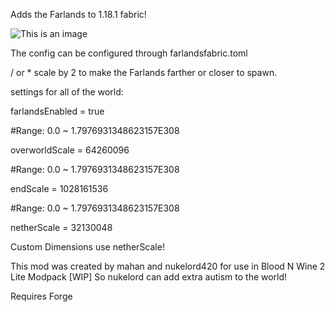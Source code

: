 
Adds the Farlands to 1.18.1 fabric!

![This is an image](https://i.imgur.com/7PXUUkn.png)
 

The config can be configured through farlandsfabric.toml
 

/ or * scale by 2 to make the Farlands farther or closer to spawn.

 

settings for all of the world:

farlandsEnabled = true

#Range: 0.0 ~ 1.7976931348623157E308

overworldScale = 64260096

#Range: 0.0 ~ 1.7976931348623157E308

endScale = 1028161536

#Range: 0.0 ~ 1.7976931348623157E308

netherScale = 32130048
 
Custom Dimensions use netherScale!
 

This mod was created by mahan and nukelord420 for use in Blood N Wine 2 Lite Modpack [WIP] So nukelord can add extra autism to the world!

 

Requires Forge
